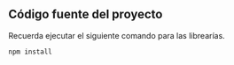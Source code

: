 ## Código fuente del proyecto

Recuerda ejecutar el siguiente comando para las librearías.

```
npm install
```